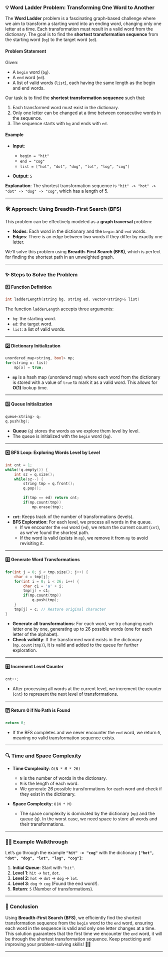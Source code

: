### 💡 **Word Ladder Problem: Transforming One Word to Another**

The **Word Ladder** problem is a fascinating graph-based challenge where we aim to transform a starting word into an ending word, changing only one letter at a time. Each transformation must result in a valid word from the dictionary. The goal is to find the **shortest transformation sequence** from the starting word (`bg`) to the target word (`ed`).

#### **Problem Statement**
Given:
- A `begin` word (`bg`).
- A `end` word (`ed`).
- A list of valid words (`list`), each having the same length as the begin and end words.

Our task is to find the **shortest transformation sequence** such that:
1. Each transformed word must exist in the dictionary.
2. Only one letter can be changed at a time between consecutive words in the sequence.
3. The sequence starts with `bg` and ends with `ed`.

#### **Example**

- **Input**:
  - `begin = "hit"`
  - `end = "cog"`
  - `list = ["hot", "dot", "dog", "lot", "log", "cog"]`
  
- **Output**: `5`

**Explanation**: The shortest transformation sequence is `"hit" -> "hot" -> "dot" -> "dog" -> "cog"`, which has a length of 5.

---

### 🛠️ **Approach: Using Breadth-First Search (BFS)**

This problem can be effectively modeled as a **graph traversal** problem:
- **Nodes**: Each word in the dictionary and the `begin` and `end` words.
- **Edges**: There is an edge between two words if they differ by exactly one letter.

We’ll solve this problem using **Breadth-First Search (BFS)**, which is perfect for finding the shortest path in an unweighted graph.

---

### ✨ **Steps to Solve the Problem**

#### 1️⃣ **Function Definition**
```cpp
int ladderLength(string bg, string ed, vector<string>& list)
```
The function `ladderLength` accepts three arguments:
- `bg`: the starting word.
- `ed`: the target word.
- `list`: a list of valid words.

---

#### 2️⃣ **Dictionary Initialization**
```cpp
unordered_map<string, bool> mp;
for(string x: list)
    mp[x] = true;
```
- **`mp`** is a hash map (unordered map) where each word from the dictionary is stored with a value of `true` to mark it as a valid word. This allows for **O(1)** lookup time.

---

#### 3️⃣ **Queue Initialization**
```cpp
queue<string> q;
q.push(bg);
```
- **Queue** (`q`) stores the words as we explore them level by level.
- The queue is initialized with the `begin` word (`bg`).

---

#### 4️⃣ **BFS Loop: Exploring Words Level by Level**
```cpp
int cnt = 1;
while(!q.empty()) {
    int sz = q.size();
    while(sz--) {
        string tmp = q.front();
        q.pop();
        
        if(tmp == ed) return cnt;
        if(mp.count(tmp))
            mp.erase(tmp);
```
- **`cnt`**: Keeps track of the number of transformations (levels).
- **BFS Exploration**: For each level, we process all words in the queue.
  - If we encounter the `end` word (`ed`), we return the current count (`cnt`), as we've found the shortest path.
  - If the word is valid (exists in `mp`), we remove it from `mp` to avoid revisiting it.

---

#### 5️⃣ **Generate Word Transformations**
```cpp
for(int j = 0; j < tmp.size(); j++) {
    char c = tmp[j];
    for(int i = 0; i < 26; i++) {
        char c1 = 'a' + i;
        tmp[j] = c1;
        if(mp.count(tmp))
            q.push(tmp);
    }
    tmp[j] = c; // Restore original character
}
```
- **Generate all transformations**: For each word, we try changing each letter one by one, generating up to 26 possible words (one for each letter of the alphabet).
- **Check validity**: If the transformed word exists in the dictionary (`mp.count(tmp)`), it is valid and added to the queue for further exploration.

---

#### 6️⃣ **Increment Level Counter**
```cpp
cnt++;
```
- After processing all words at the current level, we increment the counter (`cnt`) to represent the next level of transformations.

---

#### 7️⃣ **Return 0 if No Path is Found**
```cpp
return 0;
```
- If the BFS completes and we never encounter the `end` word, we return `0`, meaning no valid transformation sequence exists.

---

### 🔍 **Time and Space Complexity**

- **Time Complexity**: `O(N * M * 26)`
  - `N` is the number of words in the dictionary.
  - `M` is the length of each word.
  - We generate 26 possible transformations for each word and check if they exist in the dictionary.

- **Space Complexity**: `O(N * M)`
  - The space complexity is dominated by the dictionary (`mp`) and the queue (`q`). In the worst case, we need space to store all words and their transformations.

---

### 🧑‍💻 **Example Walkthrough**

Let’s go through the example **`"hit" -> "cog"`** with the dictionary **`["hot", "dot", "dog", "lot", "log", "cog"]`**:

1. **Initial Queue**: Start with `"hit"`.
2. **Level 1**: `hit` → `hot`, `dot`.
3. **Level 2**: `hot` → `dot` → `dog` → `lot`.
4. **Level 3**: `dog` → `cog` (Found the end word!).
5. **Return**: `5` (Number of transformations).

---

### 🏁 **Conclusion**

Using **Breadth-First Search (BFS)**, we efficiently find the shortest transformation sequence from the `begin` word to the `end` word, ensuring each word in the sequence is valid and only one letter changes at a time. This solution guarantees that the first time we encounter the `end` word, it will be through the shortest transformation sequence. Keep practicing and improving your problem-solving skills! 💪✨

--- 
